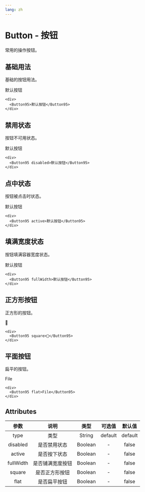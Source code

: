 ```yaml
---
lang: zh
---
```

# Button - 按钮

常用的操作按钮。

## 基础用法

基础的按钮用法。

<Button95>默认按钮</Button95>

```vue{2}
<div>
  <Button95>默认按钮</Button95>
</div>
```

## 禁用状态

按钮不可用状态。

<Button95 disabled>默认按钮</Button95>

```vue{2}
<div>
  <Button95 disabled>默认按钮</Button95>
</div>
```

## 点中状态

按钮被点击时状态。

<Button95 active>默认按钮</Button95>

```vue{2}
<div>
  <Button95 active>默认按钮</Button95>
</div>
```

## 填满宽度状态

按钮填满容器宽度状态。

<Button95 fullWidth>默认按钮</Button95>

```vue{2}
<div>
  <Button95 fullWidth>默认按钮</Button95>
</div>
```

## 正方形按钮

正方形的按钮。

<Button95 square>🥗</Button95>

```vue{2}
<div>
  <Button95 square>🥗</Button95>
</div>
```

## 平面按钮

扁平的按钮。

<Button95 flat>File</Button95>

```vue{2}
<div>
  <Button95 flat>File</Button95>
</div>
```

## Attributes

| 参数            | 说明               | 类型    | 可选值 | 默认值 |
| :-------------: |:-------------:    | :-----: |:-----:|:-----:|
| type            | 类型               | String  |default|default|
| disabled        | 是否禁用状态        | Boolean |-      |false  |
| active          | 是否按下状态        | Boolean |-      |false  |
| fullWidth       | 是否铺满宽度按钮    | Boolean |-      |false  |
| square          | 是否正方形按钮      | Boolean |-      |false  |
| flat            | 是否扁平按钮        | Boolean |-      |false  |